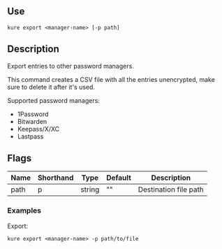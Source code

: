 ## Use

`kure export <manager-name> [-p path]`

## Description

Export entries to other password managers.

This command creates a CSV file with all the entries unencrypted, make sure to delete it after it's used.

Supported password managers:
- 1Password
- Bitwarden
- Keepass/X/XC
- Lastpass

## Flags

|  Name     | Shorthand |     Type      |    Default    |       Description      |
|-----------|-----------|---------------|---------------|------------------------|
| path      | p         | string        | ""            | Destination file path  |

### Examples

Export:
```
kure export <manager-name> -p path/to/file
```
